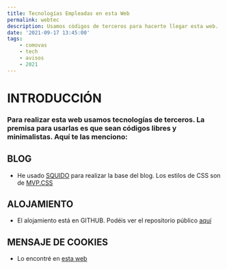 ```yaml
---
title: Tecnologías Empleadas en esta Web
permalink: webtec
description: Usamos códigos de terceros para hacerte llegar esta web.
date: '2021-09-17 13:45:00'
tags: 
    - comovas
    - tech
    - avisos
    - 2021
---
```


# INTRODUCCIÓN

### Para realizar esta web usamos tecnologías de terceros. La premisa para usarlas es que sean códigos libres y minimalistas. Aquí te las menciono:

## BLOG

- He usado <a href="https://docs.squido.org/" target="_blank">SQUIDO</a> para realizar la base del blog. Los estilos de CSS son de <a target="_blank" href="https://andybrewer.github.io/mvp/">MVP.CSS</a>

<script async src="https://telegram.org/js/telegram-widget.js?15" data-telegram-post="sergiocomovas/4" data-width="100%"></script>

## ALOJAMIENTO

- El alojamiento está en GITHUB. Podéis ver el repositorio público <a href="https://github.com/sergiocomovas/webcomovas" target="blank">aquí</a>

## MENSAJE DE COOKIES

- Lo encontré en <a href="https://codeshack.io/eu-cookie-consent-popup-javascript/" target="_blank">esta web</a>
